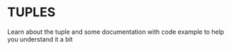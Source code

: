 # TUPLES
Learn about the tuple and some documentation with code example to help you understand it a bit
